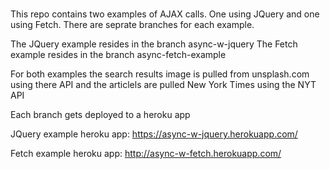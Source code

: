 # 
This repo contains two examples of AJAX calls. One using JQuery and one using Fetch. There are seprate branches for each example. 

The JQuery example resides in the branch async-w-jquery 
The Fetch example resides in the branch async-fetch-example

For both examples the search results image is pulled from unsplash.com using there API and the articlels are pulled New York Times using the NYT API

Each branch gets deployed to a heroku app

JQuery example heroku app: https://async-w-jquery.herokuapp.com/


Fetch example heroku app: http://async-w-fetch.herokuapp.com/
